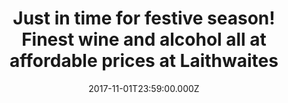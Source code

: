 ---
campaign-uuid: "c-f14b6ed2-0a4e-46a6-ba28-717385467db2"
type: "Product"
category: "Other"
date: "2017-11-01T23:59:00.000Z"
end-date: "2017-12-21T23:59:00.000Z"
disable-form: false
is_promoted: false
has_entry_page: false
title: "Just in time for festive season! Finest wine and alcohol all at affordable\
  \ prices at Laithwaites "
competition-description: "Family-run wine merchant going direct to winemakers in their\
  \ vineyards. Founded in 1969 by Tony Laithwaite (a man and a van with help from\
  \ his nan)."
banner-img: "laithwaites-main_image.png"
logo-left-href: "https://www.laithwaites.co.uk/wines/_/N-n?icamp=nav-latest"
logo-left-image: "laithwaites-logo.png"
logo-left-title: "Laithwaites"
has-winner: false
---